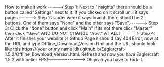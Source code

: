How to make it work -----> 
        Step 1: Next to "Insights" there should be a button called "Settings" next to it. If you clicked on it scroll until it says pages.------>
        Step 2: Under were it says branch there should be 2 buttons. One of them says "None" and the other says "Save".------>
        Step 3: Click the "None" button and click "Main" if its not there click "Master" then click "Save" AND DO NOT CHANGE "/root" AT ALL!------->
        Step 4: After it finishes your website or Github Page it should say 404 Error, now at the URL and type Offline_Download_Version.html and the URL should look like this https://(your or my name idk).github.io/Eaglercraft-1.5.2/Offline_Download_Version.html. Refresh and now you have Eaglercraft 1.5.2 with better FPS!----------------> Oh yeah you have to Fork it.
